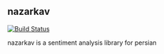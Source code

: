## nazarkav
[![Build Status](https://travis-ci.org/amsjavan/nazarkav.svg?branch=master)](https://travis-ci.org/amsjavan/nazarkav)

nazarkav is a sentiment analysis library for persian



